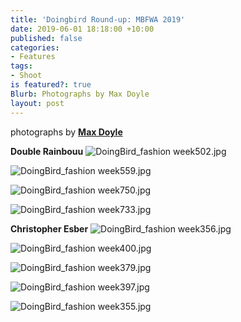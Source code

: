 ```yaml
---
title: 'Doingbird Round-up: MBFWA 2019'
date: 2019-06-01 18:18:00 +10:00
published: false
categories:
- Features
tags:
- Shoot
is featured?: true
Blurb: Photographs by Max Doyle
layout: post
---
```


photographs by **[Max Doyle](https://www.instagram.com/maxdoyle_photographer/)**

**Double Rainbouu**
![DoingBird_fashion week502.jpg](/uploads/DoingBird_fashion%20week502.jpg)

![DoingBird_fashion week559.jpg](/uploads/DoingBird_fashion%20week559.jpg)

![DoingBird_fashion week750.jpg](/uploads/DoingBird_fashion%20week750.jpg)

![DoingBird_fashion week733.jpg](/uploads/DoingBird_fashion%20week733.jpg)

**Christopher Esber**
![DoingBird_fashion week356.jpg](/uploads/DoingBird_fashion%20week356.jpg)

![DoingBird_fashion week400.jpg](/uploads/DoingBird_fashion%20week400.jpg)

![DoingBird_fashion week379.jpg](/uploads/DoingBird_fashion%20week379.jpg)

![DoingBird_fashion week397.jpg](/uploads/DoingBird_fashion%20week397.jpg)

![DoingBird_fashion week355.jpg](/uploads/DoingBird_fashion%20week355.jpg)


